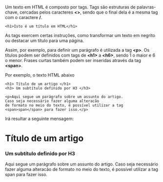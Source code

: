 

Um texto em HTML é composto por tags. Tags são estruturas de palavras-chave, cercadas
pelos caracteres <b><></b>, sendo que o final dela é a mesma tag com o caractere <b>/</b>.

	<h1>Isto é um título em HTML</h1>

As tags exercem certas instruções, como transformar um texto em negrito ou 
destacar um título para uma página.

Assim, por exemplo, para definir um parágrafo é utilizada a tag <b><p\></b>. Os títulos podem ser
definidos com tags de <b><h1\></b> a <b><h6\></b>, sendo 1 o maior e 6 o menor. Frases curtas também 
podem ser inseridas através da tag <b><span\></b>.

Por exemplo, o texto HTML abaixo

	<h1> Título de um artigo </h1>
	<h3> Um subtítulo definido por H3 </h3>
	
	<p>Aqui segue um parágrafo sobre um assunto do artigo. 
	Caso seja necessário fazer alguma alteracão 
	de formato no meio do texto, é possível utilizar a tag 
	<span>span</span> para fazer isso.</p>
	
Irá resultar a seguinte mensagem:
<br/>

<h1> Título de um artigo </h1>
<h3> Um subtítulo definido por H3 </h3>

<p>Aqui segue um parágrafo sobre um assunto do artigo. Caso seja necessário
fazer alguma alteracão  de formato no meio do texto, é possível utilizar a tag 
<span>span</span> para fazer isso.</p>